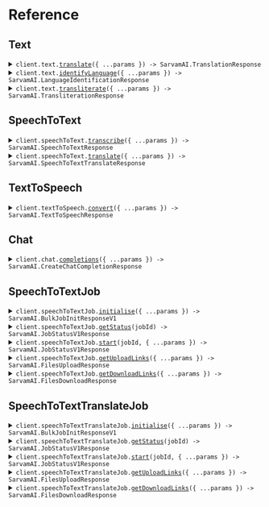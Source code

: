 # Reference

## Text

<details><summary><code>client.text.<a href="/src/api/resources/text/client/Client.ts">translate</a>({ ...params }) -> SarvamAI.TranslationResponse</code></summary>
<dl>
<dd>

#### 📝 Description

<dl>
<dd>

<dl>
<dd>

**Translation** converts text from one language to another while preserving its meaning.
For Example: **'मैं ऑफिस जा रहा हूँ'** translates to **'I am going to the office'** in English, where the script and language change, but the original meaning remains the same.

Available languages:

- **`bn-IN`**: Bengali
- **`en-IN`**: English
- **`gu-IN`**: Gujarati
- **`hi-IN`**: Hindi
- **`kn-IN`**: Kannada
- **`ml-IN`**: Malayalam
- **`mr-IN`**: Marathi
- **`od-IN`**: Odia
- **`pa-IN`**: Punjabi
- **`ta-IN`**: Tamil
- **`te-IN`**: Telugu

### Newly added languages:

- **`as-IN`**: Assamese
- **`brx-IN`**: Bodo
- **`doi-IN`**: Dogri
- **`kok-IN`**: Konkani
- **`ks-IN`**: Kashmiri
- **`mai-IN`**: Maithili
- **`mni-IN`**: Manipuri (Meiteilon)
- **`ne-IN`**: Nepali
- **`sa-IN`**: Sanskrit
- **`sat-IN`**: Santali
- **`sd-IN`**: Sindhi
- **`ur-IN`**: Urdu

For hands-on practice, you can explore the notebook tutorial on [Translate API Tutorial](https://github.com/sarvamai/sarvam-ai-cookbook/blob/main/notebooks/translate/Translate_API_Tutorial.ipynb).

</dd>
</dl>
</dd>
</dl>

#### 🔌 Usage

<dl>
<dd>

<dl>
<dd>

```typescript
await client.text.translate({
    input: "input",
    source_language_code: "auto",
    target_language_code: "bn-IN",
});
```

</dd>
</dl>
</dd>
</dl>

#### ⚙️ Parameters

<dl>
<dd>

<dl>
<dd>

**request:** `SarvamAI.TranslationRequest`

</dd>
</dl>

<dl>
<dd>

**requestOptions:** `Text.RequestOptions`

</dd>
</dl>
</dd>
</dl>

</dd>
</dl>
</details>

<details><summary><code>client.text.<a href="/src/api/resources/text/client/Client.ts">identifyLanguage</a>({ ...params }) -> SarvamAI.LanguageIdentificationResponse</code></summary>
<dl>
<dd>

#### 📝 Description

<dl>
<dd>

<dl>
<dd>

Identifies the language (e.g., en-IN, hi-IN) and script (e.g., Latin, Devanagari) of the input text, supporting multiple languages.

</dd>
</dl>
</dd>
</dl>

#### 🔌 Usage

<dl>
<dd>

<dl>
<dd>

```typescript
await client.text.identifyLanguage({
    input: "input",
});
```

</dd>
</dl>
</dd>
</dl>

#### ⚙️ Parameters

<dl>
<dd>

<dl>
<dd>

**request:** `SarvamAI.LanguageIdentificationRequest`

</dd>
</dl>

<dl>
<dd>

**requestOptions:** `Text.RequestOptions`

</dd>
</dl>
</dd>
</dl>

</dd>
</dl>
</details>

<details><summary><code>client.text.<a href="/src/api/resources/text/client/Client.ts">transliterate</a>({ ...params }) -> SarvamAI.TransliterationResponse</code></summary>
<dl>
<dd>

#### 📝 Description

<dl>
<dd>

<dl>
<dd>

**Transliteration** converts text from one script to another while preserving the original pronunciation. For example, **'नमस्ते'** becomes **'namaste'** in English, and **'how are you'** can be written as **'हाउ आर यू'** in Devanagari. This process ensures that the sound of the original text remains intact, even when written in a different script.

Transliteration is useful when you want to represent words phonetically across different writing systems, such as converting **'मैं ऑफिस जा रहा हूँ'** to **'main office ja raha hun'** in English letters.

**Translation**, on the other hand, converts text from one language to another while preserving the meaning rather than pronunciation. For example, **'मैं ऑफिस जा रहा हूँ'** translates to **'I am going to the office'** in English, changing both the script and the language while conveying the intended message.

### Examples of **Transliteration**:

- **'Good morning'** becomes **'गुड मॉर्निंग'** in Hindi, where the pronunciation is preserved but the meaning is not translated.
- **'सुप्रभात'** becomes **'suprabhat'** in English.

Available languages:

- **`en-IN`**: English
- **`hi-IN`**: Hindi
- **`bn-IN`**: Bengali
- **`gu-IN`**: Gujarati
- **`kn-IN`**: Kannada
- **`ml-IN`**: Malayalam
- **`mr-IN`**: Marathi
- **`od-IN`**: Odia
- **`pa-IN`**: Punjabi
- **`ta-IN`**: Tamil
- **`te-IN`**: Telugu

For hands-on practice, you can explore the notebook tutorial on [Transliterate API Tutorial](https://github.com/sarvamai/sarvam-ai-cookbook/blob/main/notebooks/transliterate/Transliterate_API_Tutorial.ipynb).

</dd>
</dl>
</dd>
</dl>

#### 🔌 Usage

<dl>
<dd>

<dl>
<dd>

```typescript
await client.text.transliterate({
    input: "input",
    source_language_code: "auto",
    target_language_code: "bn-IN",
});
```

</dd>
</dl>
</dd>
</dl>

#### ⚙️ Parameters

<dl>
<dd>

<dl>
<dd>

**request:** `SarvamAI.TransliterationRequest`

</dd>
</dl>

<dl>
<dd>

**requestOptions:** `Text.RequestOptions`

</dd>
</dl>
</dd>
</dl>

</dd>
</dl>
</details>

## SpeechToText

<details><summary><code>client.speechToText.<a href="/src/api/resources/speechToText/client/Client.ts">transcribe</a>({ ...params }) -> SarvamAI.SpeechToTextResponse</code></summary>
<dl>
<dd>

#### 📝 Description

<dl>
<dd>

<dl>
<dd>

## Speech to Text API

This API transcribes speech to text in multiple Indian languages and English. Supports transcription for interactive applications.

### Available Options:

- **REST API** (Current Endpoint): For quick responses under 30 seconds with immediate results
- **Batch API**: For longer audio files, [Follow This Documentation](https://docs.sarvam.ai/api-reference-docs/api-guides-tutorials/speech-to-text/batch-api)
    - Supports diarization (speaker identification)

### Note:

- Pricing differs for REST and Batch APIs
- Diarization is only available in Batch API with separate pricing
- Please refer to [here](https://docs.sarvam.ai/api-reference-docs/getting-started/pricing) for detailed pricing information
  </dd>
  </dl>
  </dd>
  </dl>

#### 🔌 Usage

<dl>
<dd>

<dl>
<dd>

```typescript
await client.speechToText.transcribe({
    file: fs.createReadStream("/path/to/your/file"),
});
```

</dd>
</dl>
</dd>
</dl>

#### ⚙️ Parameters

<dl>
<dd>

<dl>
<dd>

**request:** `SarvamAI.SpeechToTextTranscriptionRequest`

</dd>
</dl>

<dl>
<dd>

**requestOptions:** `SpeechToText.RequestOptions`

</dd>
</dl>
</dd>
</dl>

</dd>
</dl>
</details>

<details><summary><code>client.speechToText.<a href="/src/api/resources/speechToText/client/Client.ts">translate</a>({ ...params }) -> SarvamAI.SpeechToTextTranslateResponse</code></summary>
<dl>
<dd>

#### 📝 Description

<dl>
<dd>

<dl>
<dd>

## Speech to Text Translation API

This API automatically detects the input language, transcribes the speech, and translates the text to English.

### Available Options:

- **REST API** (Current Endpoint): For quick responses under 30 seconds with immediate results
- **Batch API**: For longer audio files [Follow this documentation](https://docs.sarvam.ai/api-reference-docs/api-guides-tutorials/speech-to-text/batch-api)
    - Supports diarization (speaker identification)

### Note:

- Pricing differs for REST and Batch APIs
- Diarization is only available in Batch API with separate pricing
- Please refer to [here](https://docs.sarvam.ai/api-reference-docs/getting-started/pricing) for detailed pricing information
  </dd>
  </dl>
  </dd>
  </dl>

#### 🔌 Usage

<dl>
<dd>

<dl>
<dd>

```typescript
await client.speechToText.translate({
    file: fs.createReadStream("/path/to/your/file"),
});
```

</dd>
</dl>
</dd>
</dl>

#### ⚙️ Parameters

<dl>
<dd>

<dl>
<dd>

**request:** `SarvamAI.SpeechToTextTranslationRequest`

</dd>
</dl>

<dl>
<dd>

**requestOptions:** `SpeechToText.RequestOptions`

</dd>
</dl>
</dd>
</dl>

</dd>
</dl>
</details>

## TextToSpeech

<details><summary><code>client.textToSpeech.<a href="/src/api/resources/textToSpeech/client/Client.ts">convert</a>({ ...params }) -> SarvamAI.TextToSpeechResponse</code></summary>
<dl>
<dd>

#### 📝 Description

<dl>
<dd>

<dl>
<dd>

This is the model to convert text into spoken audio.
The output is a wave file encoded as a base64 string.

</dd>
</dl>
</dd>
</dl>

#### 🔌 Usage

<dl>
<dd>

<dl>
<dd>

```typescript
await client.textToSpeech.convert({
    text: "text",
    target_language_code: "bn-IN",
});
```

</dd>
</dl>
</dd>
</dl>

#### ⚙️ Parameters

<dl>
<dd>

<dl>
<dd>

**request:** `SarvamAI.TextToSpeechRequest`

</dd>
</dl>

<dl>
<dd>

**requestOptions:** `TextToSpeech.RequestOptions`

</dd>
</dl>
</dd>
</dl>

</dd>
</dl>
</details>

## Chat

<details><summary><code>client.chat.<a href="/src/api/resources/chat/client/Client.ts">completions</a>({ ...params }) -> SarvamAI.CreateChatCompletionResponse</code></summary>
<dl>
<dd>

#### 📝 Description

<dl>
<dd>

<dl>
<dd>

Calls Sarvam LLM API to get the chat completion. Supported model(s): `sarvam-m`.

</dd>
</dl>
</dd>
</dl>

#### 🔌 Usage

<dl>
<dd>

<dl>
<dd>

```typescript
await client.chat.completions({
    messages: [
        {
            role: "assistant",
            content: "content",
        },
    ],
});
```

</dd>
</dl>
</dd>
</dl>

#### ⚙️ Parameters

<dl>
<dd>

<dl>
<dd>

**request:** `SarvamAI.ChatCompletionsRequest`

</dd>
</dl>

<dl>
<dd>

**requestOptions:** `Chat.RequestOptions`

</dd>
</dl>
</dd>
</dl>

</dd>
</dl>
</details>

## SpeechToTextJob

<details><summary><code>client.speechToTextJob.<a href="/src/api/resources/speechToTextJob/client/Client.ts">initialise</a>({ ...params }) -> SarvamAI.BulkJobInitResponseV1</code></summary>
<dl>
<dd>

#### 📝 Description

<dl>
<dd>

<dl>
<dd>

Get a job uuid, and storage folder details for speech to text bulk job v1

</dd>
</dl>
</dd>
</dl>

#### 🔌 Usage

<dl>
<dd>

<dl>
<dd>

```typescript
await client.speechToTextJob.initialise({
    job_parameters: {},
});
```

</dd>
</dl>
</dd>
</dl>

#### ⚙️ Parameters

<dl>
<dd>

<dl>
<dd>

**request:** `SarvamAI.SpeechToTextJobRequest`

</dd>
</dl>

<dl>
<dd>

**requestOptions:** `SpeechToTextJob.RequestOptions`

</dd>
</dl>
</dd>
</dl>

</dd>
</dl>
</details>

<details><summary><code>client.speechToTextJob.<a href="/src/api/resources/speechToTextJob/client/Client.ts">getStatus</a>(jobId) -> SarvamAI.JobStatusV1Response</code></summary>
<dl>
<dd>

#### 📝 Description

<dl>
<dd>

<dl>
<dd>

Get the status of a speech to text bulk job V1

</dd>
</dl>
</dd>
</dl>

#### 🔌 Usage

<dl>
<dd>

<dl>
<dd>

```typescript
await client.speechToTextJob.getStatus("job_id");
```

</dd>
</dl>
</dd>
</dl>

#### ⚙️ Parameters

<dl>
<dd>

<dl>
<dd>

**jobId:** `string` — The unique identifier of the job

</dd>
</dl>

<dl>
<dd>

**requestOptions:** `SpeechToTextJob.RequestOptions`

</dd>
</dl>
</dd>
</dl>

</dd>
</dl>
</details>

<details><summary><code>client.speechToTextJob.<a href="/src/api/resources/speechToTextJob/client/Client.ts">start</a>(jobId, { ...params }) -> SarvamAI.JobStatusV1Response</code></summary>
<dl>
<dd>

#### 📝 Description

<dl>
<dd>

<dl>
<dd>

Start a speech to text bulk job V1

</dd>
</dl>
</dd>
</dl>

#### 🔌 Usage

<dl>
<dd>

<dl>
<dd>

```typescript
await client.speechToTextJob.start("job_id");
```

</dd>
</dl>
</dd>
</dl>

#### ⚙️ Parameters

<dl>
<dd>

<dl>
<dd>

**jobId:** `string` — The unique identifier of the job

</dd>
</dl>

<dl>
<dd>

**request:** `SarvamAI.SpeechToTextJobStartRequest`

</dd>
</dl>

<dl>
<dd>

**requestOptions:** `SpeechToTextJob.RequestOptions`

</dd>
</dl>
</dd>
</dl>

</dd>
</dl>
</details>

<details><summary><code>client.speechToTextJob.<a href="/src/api/resources/speechToTextJob/client/Client.ts">getUploadLinks</a>({ ...params }) -> SarvamAI.FilesUploadResponse</code></summary>
<dl>
<dd>

#### 📝 Description

<dl>
<dd>

<dl>
<dd>

Start a speech to text bulk job V1

</dd>
</dl>
</dd>
</dl>

#### 🔌 Usage

<dl>
<dd>

<dl>
<dd>

```typescript
await client.speechToTextJob.getUploadLinks({
    job_id: "job_id",
    files: ["files"],
});
```

</dd>
</dl>
</dd>
</dl>

#### ⚙️ Parameters

<dl>
<dd>

<dl>
<dd>

**request:** `SarvamAI.FilesRequest`

</dd>
</dl>

<dl>
<dd>

**requestOptions:** `SpeechToTextJob.RequestOptions`

</dd>
</dl>
</dd>
</dl>

</dd>
</dl>
</details>

<details><summary><code>client.speechToTextJob.<a href="/src/api/resources/speechToTextJob/client/Client.ts">getDownloadLinks</a>({ ...params }) -> SarvamAI.FilesDownloadResponse</code></summary>
<dl>
<dd>

#### 📝 Description

<dl>
<dd>

<dl>
<dd>

Start a speech to text bulk job V1

</dd>
</dl>
</dd>
</dl>

#### 🔌 Usage

<dl>
<dd>

<dl>
<dd>

```typescript
await client.speechToTextJob.getDownloadLinks({
    job_id: "job_id",
    files: ["files"],
});
```

</dd>
</dl>
</dd>
</dl>

#### ⚙️ Parameters

<dl>
<dd>

<dl>
<dd>

**request:** `SarvamAI.FilesRequest`

</dd>
</dl>

<dl>
<dd>

**requestOptions:** `SpeechToTextJob.RequestOptions`

</dd>
</dl>
</dd>
</dl>

</dd>
</dl>
</details>

## SpeechToTextTranslateJob

<details><summary><code>client.speechToTextTranslateJob.<a href="/src/api/resources/speechToTextTranslateJob/client/Client.ts">initialise</a>({ ...params }) -> SarvamAI.BulkJobInitResponseV1</code></summary>
<dl>
<dd>

#### 📝 Description

<dl>
<dd>

<dl>
<dd>

Get a job uuid, and storage folder details for speech to text tranlsate bulk job v1

</dd>
</dl>
</dd>
</dl>

#### 🔌 Usage

<dl>
<dd>

<dl>
<dd>

```typescript
await client.speechToTextTranslateJob.initialise({
    job_parameters: {},
});
```

</dd>
</dl>
</dd>
</dl>

#### ⚙️ Parameters

<dl>
<dd>

<dl>
<dd>

**request:** `SarvamAI.SpeechToTextTranslateJobRequest`

</dd>
</dl>

<dl>
<dd>

**requestOptions:** `SpeechToTextTranslateJob.RequestOptions`

</dd>
</dl>
</dd>
</dl>

</dd>
</dl>
</details>

<details><summary><code>client.speechToTextTranslateJob.<a href="/src/api/resources/speechToTextTranslateJob/client/Client.ts">getStatus</a>(jobId) -> SarvamAI.JobStatusV1Response</code></summary>
<dl>
<dd>

#### 📝 Description

<dl>
<dd>

<dl>
<dd>

Get the status of a speech to text translate bulk job V1

</dd>
</dl>
</dd>
</dl>

#### 🔌 Usage

<dl>
<dd>

<dl>
<dd>

```typescript
await client.speechToTextTranslateJob.getStatus("job_id");
```

</dd>
</dl>
</dd>
</dl>

#### ⚙️ Parameters

<dl>
<dd>

<dl>
<dd>

**jobId:** `string` — The unique identifier of the job

</dd>
</dl>

<dl>
<dd>

**requestOptions:** `SpeechToTextTranslateJob.RequestOptions`

</dd>
</dl>
</dd>
</dl>

</dd>
</dl>
</details>

<details><summary><code>client.speechToTextTranslateJob.<a href="/src/api/resources/speechToTextTranslateJob/client/Client.ts">start</a>(jobId, { ...params }) -> SarvamAI.JobStatusV1Response</code></summary>
<dl>
<dd>

#### 📝 Description

<dl>
<dd>

<dl>
<dd>

Start a speech to text translate bulk job V1

</dd>
</dl>
</dd>
</dl>

#### 🔌 Usage

<dl>
<dd>

<dl>
<dd>

```typescript
await client.speechToTextTranslateJob.start("job_id");
```

</dd>
</dl>
</dd>
</dl>

#### ⚙️ Parameters

<dl>
<dd>

<dl>
<dd>

**jobId:** `string` — The unique identifier of the job

</dd>
</dl>

<dl>
<dd>

**request:** `SarvamAI.SpeechToTextTranslateJobStartRequest`

</dd>
</dl>

<dl>
<dd>

**requestOptions:** `SpeechToTextTranslateJob.RequestOptions`

</dd>
</dl>
</dd>
</dl>

</dd>
</dl>
</details>

<details><summary><code>client.speechToTextTranslateJob.<a href="/src/api/resources/speechToTextTranslateJob/client/Client.ts">getUploadLinks</a>({ ...params }) -> SarvamAI.FilesUploadResponse</code></summary>
<dl>
<dd>

#### 📝 Description

<dl>
<dd>

<dl>
<dd>

Start a speech to text bulk job V1

</dd>
</dl>
</dd>
</dl>

#### 🔌 Usage

<dl>
<dd>

<dl>
<dd>

```typescript
await client.speechToTextTranslateJob.getUploadLinks({
    body: {
        job_id: "job_id",
        files: ["files"],
    },
});
```

</dd>
</dl>
</dd>
</dl>

#### ⚙️ Parameters

<dl>
<dd>

<dl>
<dd>

**request:** `SarvamAI.SpeechToTextTranslateJobGetUploadLinksRequest`

</dd>
</dl>

<dl>
<dd>

**requestOptions:** `SpeechToTextTranslateJob.RequestOptions`

</dd>
</dl>
</dd>
</dl>

</dd>
</dl>
</details>

<details><summary><code>client.speechToTextTranslateJob.<a href="/src/api/resources/speechToTextTranslateJob/client/Client.ts">getDownloadLinks</a>({ ...params }) -> SarvamAI.FilesDownloadResponse</code></summary>
<dl>
<dd>

#### 📝 Description

<dl>
<dd>

<dl>
<dd>

Start a speech to text bulk job V1

</dd>
</dl>
</dd>
</dl>

#### 🔌 Usage

<dl>
<dd>

<dl>
<dd>

```typescript
await client.speechToTextTranslateJob.getDownloadLinks({
    body: {
        job_id: "job_id",
        files: ["files"],
    },
});
```

</dd>
</dl>
</dd>
</dl>

#### ⚙️ Parameters

<dl>
<dd>

<dl>
<dd>

**request:** `SarvamAI.SpeechToTextTranslateJobGetDownloadLinksRequest`

</dd>
</dl>

<dl>
<dd>

**requestOptions:** `SpeechToTextTranslateJob.RequestOptions`

</dd>
</dl>
</dd>
</dl>

</dd>
</dl>
</details>
